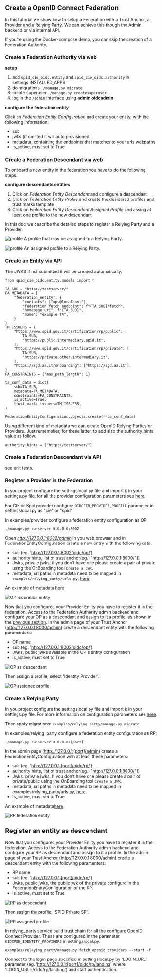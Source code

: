 ## Create a OpenID Connect Federation

In this tutorial we show how to setup a Federation with a Trust Anchor, a Provider and a Relying Party.
We can achieve this though the Admin backend or via internal API.

If you're using the Docker-compose demo, you can skip the creation of a Federation Authority.

### Create a Federation Authority via web

__setup__
1. add `spid_cie_oidc.entity` and `spid_cie_oidc.authority` in settings.INSTALLED_APPS
2. do migrations `./manage.py migrate`
3. create superuser `./manage.py createsuperuser`
4. log in the `/admin` interface using __admin__ __oidcadmin__

__configure the federation entity__

Click on _Federation Entity Configuration_ and create your entity, with the following information:

- sub
- jwks (if omitted it will auto provisioned)
- metadata, containing the endpoints that matches to your urls webpaths
- is_active, must set to True

### Create a Federation Descendant via web

To onboard a new entity in the federation you have to do the following steps:

__configure descendants entities__
1. Click on _Federation Entity Descendant_ and configure a descendant
2. Click on _Federation Entity Profile_ and create the desidered profiles and trust marks template
3. Click on _Federation Entity Descendant Assigned Profile_ and assing at least one profile to the new descendant

In this doc we describe the detailed steps to register a Relying Party and a Provider.

![profile](images/profiles.png)
A profile that may be assigned to a Relying Party.


![profile](images/assigned_profile.png)
An assigned profile to a Relying Party.


### Create an Entity via API

The JWKS if not submitted it will be created automatically.

````
from spid_cie_oidc.entity.models import *

TA_SUB = "http://testserver/"
FA_METADATA = {
    "federation_entity": {
        "contacts": ["ops@localhost"],
        "federation_fetch_endpoint": f"{TA_SUB}/fetch",
        "homepage_uri": f"{TA_SUB}",
        "name": "example TA",
    }
}
TM_ISSUERS = {
    "https://www.spid.gov.it/certification/rp/public": [
        TA_SUB,
        "https://public.intermediary.spid.it",
    ],
    "https://www.spid.gov.it/certification/rp/private": [
        TA_SUB,
        "https://private.other.intermediary.it",
    ],
    "https://sgd.aa.it/onboarding": ["https://sgd.aa.it"],
}
FA_CONSTRAINTS = {"max_path_length": 1}

ta_conf_data = dict(
    sub=TA_SUB,
    metadata=FA_METADATA,
    constraints=FA_CONSTRAINTS,
    is_active=True,
    trust_marks_issuers=TM_ISSUERS,
)

FederationEntityConfiguration.objects.create(**ta_conf_data)
````

Using different kind of metadata we can create OpenID Relying Parties or Providers.
Just rememeber, for these latter, to add also the authority_hints value as follow.

````
authority_hints = ["http://testserver/"]
````

### Create a Federation Descendant via API

see [unit tests](https://github.com/italia/spid-cie-oidc-django/blob/main/spid_cie_oidc/authority/tests/test_02_trust_anchor_intermediary.py#L32).


### Register a Provider in the Federation

In you project configure the settingslocal.py file and import it in your settings.py file, for all the
 provider configuration parameters see [here](technical_specifications/PROVIDER.md).
 

For CIE or Spid provider configure `OIDCFED_PROVIDER_PROFILE` parameter in settingslocal.py as "cie" or "spid"

In examples/provider configure a federation entity configuration as OP:

````
./manage.py runserver 0.0.0.0:8002
````
Open _http://127.0.0.1:8002/admin_ in you web browser and in FederationEntityConfiguration create a new entry with the following data:

- sub (eg. 'http://127.0.0.1:8002/oidc/op/')
- authority hints, list of trust anchor(eg. ["http://127.0.0.1:8000/"])
- Jwks, private jwks, if you don't have one please create a pair of private using the OnBoarding tool `Create a JWK`.
- metadata, url paths in metadata need to be mapped in `examples/relying_party/urls.py`, [here](https://github.com/italia/spid-cie-oidc-django/blob/dev/examples/provider/provider/urls.py#L48).

An example of metadata [here](https://github.com/italia/spid-cie-oidc-django/blob/dev/spid_cie_oidc/provider/tests/settings.py#L20)

![OP federation entity](images/op_federation_entity.png)

Now that you configured your Provider Entity you have to register it in the federation.
Access to the Federation Authority admin backend and configure your OP as a descendant and assign to it a profile, as shown in the [previous section](#create-a-federation-descendant-via-web).
In the admin page of your Trust Anchor (http://127.0.0.1:8000/admin) create a descendant entity with the following paramenters:

- OP name
- sub (eg. 'http://127.0.0.1:8002/oidc/op/')
- Jwks, public jwks available in the OP's entity configuration
- is_active, must set to True

![OP as descendant](images/op_descendant.png)

Then assign a profile, select 'Identity Provider'.

![OP assigned profile](images/op_assigned_profile.png)


### Create a Relying Party

In you project configure the settingslocal.py file and import it in your settings.py file.
For more information on configuration parameters see [here](https://github.com/italia/spid-cie-oidc-django/blob/dev/docs/technical_specifications/RELYING_PARTY.md).

Then apply migrations:
 ````examples/relying_party/manage.py migrate````

In examples/relying_party configure a federation entity configuration as RP:

````
./manage.py runserver 0.0.0.0:[port]
````
In the admin page (http://127.0.0.1:[port]/admin) create a FederationEntityConfiguration with at least these parameters:

- sub (eg. 'http://127.0.0.1:[port]/oidc/rp/')
- authority hints, list of trust anchor(eg. ["http://127.0.0.1:8000/"])
- Jwks, private jwks, If you don't have one please create a pair of private/public using the OnBoarding tool `Create a JWK`.
- metadata, url paths in metadata need to be mapped in examples/relying_party/urls.py, [here](https://github.com/italia/spid-cie-oidc-django/blob/dev/examples/relying_party/relying_party/urls.py#L42).
- is_active, must set to True

An example of metadata[here](https://github.com/italia/spid-cie-oidc-django/blob/dev/spid_cie_oidc/authority/tests/settings.py#L91)

![RP federation entity](images/rp_federation_entity.png)

## Register an entity as descendant

Now that you configured your Provider Entity you have to register it in the federation.
Access to the Federation Authority admin backend and configure your RP as descendant and assign to it a profile.
In the admin page of your Trust Anchor (http://127.0.0.1:8000/admin) create a descendant entity with the following paramenters:

- RP name
- sub (eg. 'http://127.0.0.1:[port]/oidc/rp/')
- Jwks, public jwks, the public jwk of the private configurd in the FederationEntityConfiguration of the RP.
- is_active, must set to True

![RP as descendant](images/rp_descendant.png)

Then assign the profile, 'SPID Private SP'.

![RP assigned profile](images/rp_assigned_profile.png)


In relying_party service build trust chain for all the configure OpenID Connect Provider. These are configured in the parameter `OIDCFED_IDENTITY_PROVIDERS` in settingslocal.py.
````
examples/relaying_party/manage.py fetch_openid_providers --start -f
````

Connect to the login page specified in settingslocal.py by 'LOGIN_URL' parameter (eg. 'http://127.0.0.1:[port]/oidc/rp/landing' where 'LOGIN_URL=/oidc/rp/landing') and start authentication.
